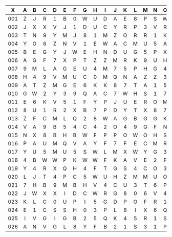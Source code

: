|X|A|B|C|D|E|F|G|H|I|J|K|L|M|N|O|P|Q|R|S|T|U|V|W|X|Y|Z|
|:-------:|:-------:|:-------:|:-------:|:-------:|:-------:|:-------:|:-------:|:-------:|:-------:|:-------:|:-------:|:-------:|:-------:|:-------:|:-------:|:-------:|:-------:|:-------:|:-------:|:-------:|:-------:|:-------:|:-------:|:-------:|:-------:|:-------:|
|001|Z|J|R|1|B|0|W|U|D|A|E|8|P|S|W|T|3|A|H|M|H|Q|B|G|1|5|
|002|J|X|X|V|J|1|D|U|C|Y|R|P|3|V|R|F|U|J|X|8|E|U|J|4|S|R|
|003|T|N|9|Y|M|J|8|1|M|Z|O|R|R|1|K|7|V|R|P|E|9|U|D|4|B|5|
|004|Y|O|6|Z|N|V|1|E|W|A|C|M|U|5|A|Q|B|5|L|8|2|4|L|Z|D|O|
|005|B|E|G|Y|J|W|E|H|N|D|U|G|5|P|X|0|W|K|H|T|I|H|T|F|J|F|
|006|A|G|F|7|X|P|T|Z|Z|M|R|K|9|U|H|L|A|9|1|8|P|1|G|Q|2|3|
|007|9|M|L|A|G|E|U|4|M|7|5|P|H|G|4|Z|Y|F|Y|1|X|K|H|I|U|P|
|008|H|4|9|V|M|U|C|0|M|Q|N|A|Z|Z|3|M|0|D|X|Q|8|M|S|0|P|T|
|009|A|T|Z|M|G|E|6|K|K|8|7|T|A|1|5|W|S|3|6|X|V|G|8|B|8|K|
|010|G|W|2|Y|3|9|Q|A|C|7|W|H|S|1|7|M|S|8|0|R|0|5|B|1|2|9|
|011|E|6|K|V|5|1|F|Y|P|J|U|E|R|O|M|D|8|8|N|0|9|D|2|B|3|M|
|012|8|U|1|R|2|X|B|7|P|D|Y|T|X|8|7|C|Z|9|I|M|G|H|7|U|Y|S|
|013|Z|F|C|M|L|Q|2|8|W|A|G|B|G|G|K|7|0|4|S|2|D|G|Z|0|0|G|
|014|V|A|9|B|5|4|C|4|2|O|4|9|G|F|N|N|1|U|J|4|4|U|S|S|P|K|
|015|N|X|8|B|H|B|W|F|P|P|O|W|O|H|S|X|Q|X|7|V|L|Y|T|D|G|X|
|016|P|A|U|M|Q|V|A|Y|F|7|F|E|C|M|R|Z|P|C|C|H|C|E|E|E|C|Q|
|017|Y|U|5|M|U|5|S|W|L|M|X|W|Y|G|3|Z|Q|J|0|W|3|8|1|T|9|6|
|018|4|B|W|W|P|K|W|W|F|K|A|V|E|2|F|X|7|C|S|I|G|D|U|4|E|G|
|019|Y|4|R|X|Q|H|4|F|T|G|S|4|C|O|3|T|E|1|H|P|X|6|Y|B|U|M|
|020|L|J|T|4|P|C|5|W|U|H|Z|M|M|U|O|3|F|T|W|S|D|Z|1|L|X|R|
|021|7|H|B|9|M|B|H|V|4|C|U|3|T|6|P|K|5|7|3|8|X|R|9|G|F|A|
|022|J|W|X|X|I|D|C|W|R|G|8|0|6|V|4|V|Y|7|L|R|B|5|E|J|L|V|
|023|K|L|C|0|U|P|I|5|G|D|P|O|F|R|1|B|0|F|U|W|K|8|D|0|0|C|
|024|E|1|C|S|S|H|0|3|P|L|8|I|X|6|Q|I|3|7|E|T|U|V|Z|E|K|Y|
|025|I|V|G|I|G|B|2|5|Q|K|4|5|R|1|S|7|Z|2|5|8|M|J|J|V|R|R|
|026|A|N|V|G|L|8|Y|F|B|2|1|S|3|1|P|2|C|C|C|3|Q|I|Y|S|S|K|